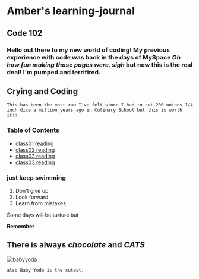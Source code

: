 # Amber's learning-journal
## Code 102 
### Hello out there to my new world of coding! My previous experience with code was back in the days of **MySpace** *Oh how fun making those pages were, sigh* but now this is the **real deal**! I'm pumped and terrifired.

## **Crying and Coding**

```
This has been the most raw I've felt since I had to cut 200 onions 1/4 inch dice a million years ago in Culinary School but this is worth it!!
```


### Table of Contents
- [class01 reading](./dailyreading/growthmindset.md)
- [class02 reading](./dailyreading/thecoderscomputer.md)
- [class03 reading](./dailyreading/revisionsandthecloud.md)
- [class03 reading](./dailyreading/structurewebpageswithhtml.md)


### **just keep swimming** 
1. Don't give up
1. Look forward
1. Learn from mistakes

~~Some days will be turture but~~

**Remember**

## There is always _chocolate_ **and** ***CATS***

![babyyoda](https://assets1.ignimgs.com/2019/12/01/twitter-in-stream-wide-baby-yoda-soup-mandalorian-1575172376899.jpg)


```also Baby Yoda is the cutest.```

